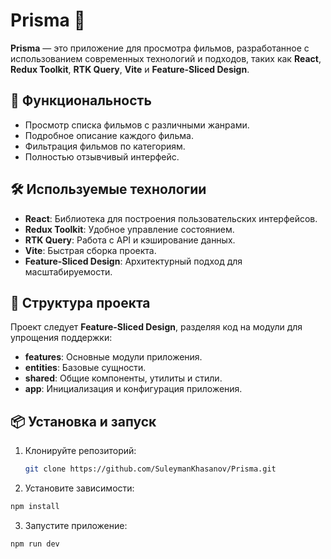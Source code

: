 # Prisma 🎥

**Prisma** — это приложение для просмотра фильмов, разработанное с использованием современных технологий и подходов, таких как **React**, **Redux Toolkit**, **RTK Query**, **Vite** и **Feature-Sliced Design**.

## 🚀 Функциональность

- Просмотр списка фильмов с различными жанрами.
- Подробное описание каждого фильма.
- Фильтрация фильмов по категориям.
- Полностью отзывчивый интерфейс.

## 🛠️ Используемые технологии

- **React**: Библиотека для построения пользовательских интерфейсов.
- **Redux Toolkit**: Удобное управление состоянием.
- **RTK Query**: Работа с API и кэширование данных.
- **Vite**: Быстрая сборка проекта.
- **Feature-Sliced Design**: Архитектурный подход для масштабируемости.

## 📂 Структура проекта

Проект следует **Feature-Sliced Design**, разделяя код на модули для упрощения поддержки:

- **features**: Основные модули приложения.
- **entities**: Базовые сущности.
- **shared**: Общие компоненты, утилиты и стили.
- **app**: Инициализация и конфигурация приложения.

## 📦 Установка и запуск

1. Клонируйте репозиторий:

   ```bash
   git clone https://github.com/SuleymanKhasanov/Prisma.git
   ```

2. Установите зависимости:

```bash
npm install
```

3. Запустите приложение:

```bash
npm run dev
```
